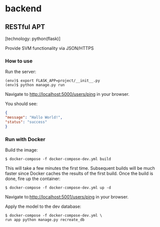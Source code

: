 # backend

## RESTful APT
[technology: python(flask)]

Provide SVM functionality via JSON/HTTPS

### How to use 

Run the server:
```
(env)$ export FLASK_APP=project/__init__.py
(env)$ python manage.py run
```
Navigate to [http://localhost:5000/users/ping](http://localhost:5000/users/ping]) in your browser. 

You should see:
```json
{
"message": "Hallo World!",
"status": "success"
}

```
### Run with Docker

Build the image:

```
$ docker-compose -f docker-compose-dev.yml build
```

This will take a few minutes the first time. Subsequent builds will be much faster since Docker caches
the results of the first build. Once the build is done, fire up the container:

```
$ docker-compose -f docker-compose-dev.yml up -d
```
Navigate to:[http://localhost:5001/users/ping](http://localhost:5001/ping]) in your browser.

Apply the model to the dev database:
```
$ docker-compose -f docker-compose-dev.yml \
run app python manage.py recreate_db

```